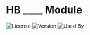 # HB ____ Module

![License](https://img.shields.io/github/license/razonyang/hb-____?style=flat-square)
![Version](https://img.shields.io/github/v/tag/razonyang/hb-____?label=version&style=flat-square)
![Used By](https://img.shields.io/badge/dynamic/json?color=success&label=used-by&query=repositories_humanize&logo=hugo&url=https://api.razonyang.com/v1/github/dependents/razonyang/hb-____)
